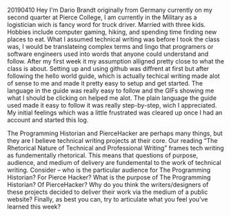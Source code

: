 20190410
Hey I'm Dario Brandt originally from Germany currently on my second quarter at Pierce College, I am currently in the Military as a logistician wich is fancy word for truck driver. Married with three kids. Hobbies include computer gaming, hiking, and spending time finding new places to eat.
What I assumed technical writing was before I took the class was, I would be translateing complex terms and lingo that programers or software engineers used into words that anyone could understand and follow. After my first week it my assumption alligned pretty close to what the class is about.
Setting up and using github was diffrent at first but after following the hello world guide, which is actually techical writing made alot of sense to me and made it pretty easy to setup and get started. The language in the guide was really easy to follow and the GIFs showing me what I should be clicking on helped me alot. The plain language the guide used made it easy to follow it was really step-by-step, wich I appreciated. My initial feelings which was a little frustrated was cleared up once I had an account and started this log.

The Programming Historian and PierceHacker are perhaps many things, but they are I believe technical writing projects at their core. Our reading “The Rhetorical Nature of Technical and Professional Writing” frames tech writing as fundementally rhetorical. This means that questions of purpose, audience, and medium of delivery are fundemental to the work of technical writing. Consider – who is the particular audience for The Programming Historian? For Pierce Hacker? What is the purpose of The Programming Historian? Of PierceHacker? Why do you think the writers/designers of these projects decided to deliver their work via the medium of a public website?
Finally, as best you can, try to articulate what you feel you’ve learned this week?
